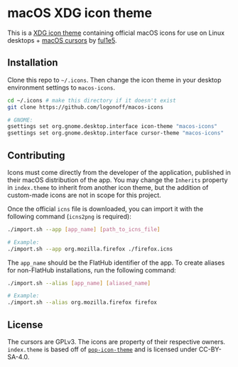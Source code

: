 # macOS XDG icon theme

This is a [XDG icon theme](https://specifications.freedesktop.org/icon-theme-spec/latest/) containing official macOS icons for use on Linux desktops + [macOS cursors](https://github.com/ful1e5/apple_cursor) by [ful1e5](https://github.com/ful1e5).


## Installation

Clone this repo to `~/.icons`. Then change the icon theme in your desktop environment settings to `macos-icons`.

```bash
cd ~/.icons # make this directory if it doesn't exist
git clone https://github.com/logonoff/macos-icons

# GNOME:
gsettings set org.gnome.desktop.interface icon-theme "macos-icons"
gsettings set org.gnome.desktop.interface cursor-theme "macos-icons"
```


## Contributing

Icons must come directly from the developer of the application, published in their macOS distribution of the app.
You may change the `Inherits` property in `index.theme` to inherit from another icon theme, but the addition of
custom-made icons are not in scope for this project.

Once the official `icns` file is downloaded, you can import it with the following command (`icns2png` is required):

```bash
./import.sh --app [app_name] [path_to_icns_file]

# Example:
./import.sh --app org.mozilla.firefox ./firefox.icns
```

The `app_name` should be the FlatHub identifier of the app. To create aliases for non-FlatHub installations,
run the following command:

```bash
./import.sh --alias [app_name] [aliased_name]

# Example:
./import.sh --alias org.mozilla.firefox firefox
```


## License

The cursors are GPLv3. The icons are property of their respective owners. `index.theme` is based off
of [`pop-icon-theme`](https://github.com/pop-os/icon-theme) and is licensed under CC-BY-SA-4.0.
